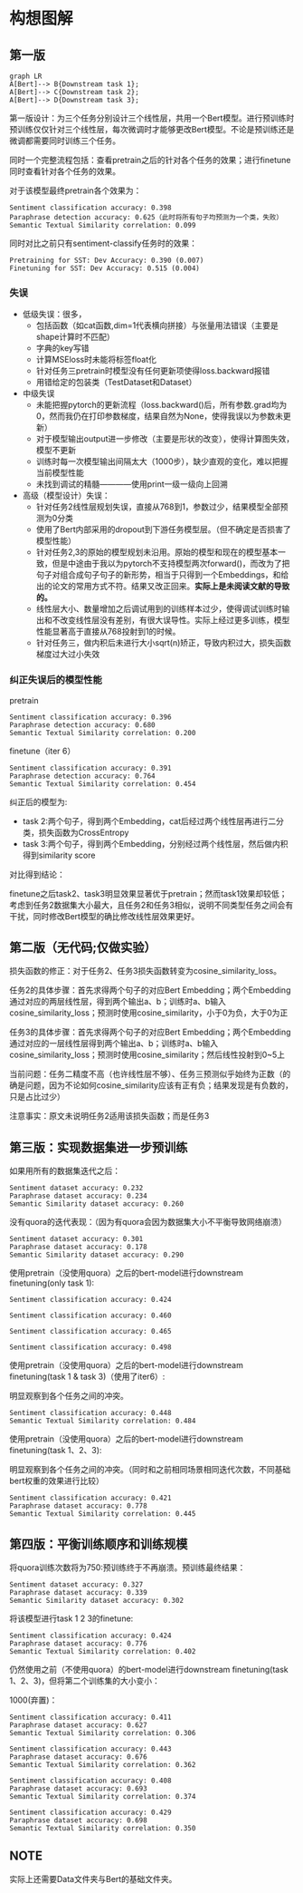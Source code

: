# 构想图解

## 第一版

```mermaid
graph LR
A[Bert]--> B{Downstream task 1};
A[Bert]--> C{Downstream task 2};
A[Bert]--> D{Downstream task 3};
```

第一版设计：为三个任务分别设计三个线性层，共用一个Bert模型。进行预训练时预训练仅仅针对三个线性层，每次微调时才能够更改Bert模型。不论是预训练还是微调都需要同时训练三个任务。

同时一个完整流程包括：查看pretrain之后的针对各个任务的效果；进行finetune同时查看针对各个任务的效果。

对于该模型最终pretrain各个效果为：

```
Sentiment classification accuracy: 0.398
Paraphrase detection accuracy: 0.625（此时将所有句子均预测为一个类，失败）
Semantic Textual Similarity correlation: 0.099
```

同时对比之前只有sentiment-classify任务时的效果：

```
Pretraining for SST: Dev Accuracy: 0.390 (0.007)
Finetuning for SST: Dev Accuracy: 0.515 (0.004)
```

### 失误

+ 低级失误：很多，
  + 包括函数（如cat函数,dim=1代表横向拼接）与张量用法错误（主要是shape计算时不匹配）
  + 字典的key写错
  + 计算MSEloss时未能将标签float化
  + 针对任务三pretrain时模型没有任何更新项使得loss.backward报错
  + 用错给定的包装类（TestDataset和Dataset）
+ 中级失误
  + 未能把握pytorch的更新流程（loss.backward()后，所有参数.grad均为0，然而我仍在打印参数梯度，结果自然为None，使得我误以为参数未更新）
  + 对于模型输出output进一步修改（主要是形状的改变），使得计算图失效，模型不更新
  + 训练时每一次模型输出间隔太大（1000步），缺少直观的变化，难以把握当前模型性能
  + 未找到调试的精髓————使用print一级一级向上回溯
+ 高级（模型设计）失误：
  + 针对任务2线性层规划失误，直接从768到1，参数过少，结果模型全部预测为0分类
  + 使用了Bert内部采用的dropout到下游任务模型层。（但不确定是否损害了模型性能）
  + 针对任务2,3的原始的模型规划未沿用。原始的模型和现在的模型基本一致，但是中途由于我以为pytorch不支持模型两次forward()，而改为了把句子对组合成<cls>句子<sep>句子<cls>的新形势，相当于只得到一个Embeddings，和给出的论文的常用方式不符。结果又改正回来。**实际上是未阅读文献的导致的。**
  + 线性层大小、数量增加之后调试用到的训练样本过少，使得调试训练时输出和不改变线性层没有差别，有很大误导性。实际上经过更多训练，模型性能显著高于直接从768投射到1的时候。
  + 针对任务三，做内积后未进行大小sqrt(n)矫正，导致内积过大，损失函数梯度过大过小失效



### 纠正失误后的模型性能

pretrain

```
Sentiment classification accuracy: 0.396
Paraphrase detection accuracy: 0.680
Semantic Textual Similarity correlation: 0.200
```

finetune（iter 6）

```
Sentiment classification accuracy: 0.391
Paraphrase detection accuracy: 0.764
Semantic Textual Similarity correlation: 0.454
```

纠正后的模型为:

+ task 2:两个句子，得到两个Embedding，cat后经过两个线性层再进行二分类，损失函数为CrossEntropy
+ task 3:两个句子，得到两个Embedding，分别经过两个线性层，然后做内积得到similarity score

对比得到结论：

finetune之后task2、task3明显效果显著优于pretrain；然而task1效果却较低；考虑到任务2数据集大小最大，且任务2和任务3相似，说明不同类型任务之间会有干扰，同时修改Bert模型的确比修改线性层效果更好。

## 第二版（无代码;仅做实验）

损失函数的修正：对于任务2、任务3损失函数转变为cosine_similarity_loss。

任务2的具体步骤：首先求得两个句子的对应Bert Embedding；两个Embedding通过对应的两层线性层，得到两个输出a、b；训练时a、b输入cosine_similarity_loss；预测时使用cosine_similarity，小于0为负，大于0为正

任务3的具体步骤：首先求得两个句子的对应Bert Embedding；两个Embedding通过对应的一层线性层得到两个输出a、b；训练时a、b输入cosine_similarity_loss；预测时使用cosine_similarity；然后线性投射到0~5上

当前问题：任务二精度不高（也许线性层不够）、任务三预测似乎始终为正数（的确是问题，因为不论如何cosine_similarity应该有正有负；结果发现是有负数的，只是占比过少）

注意事实：原文未说明任务2适用该损失函数；而是任务3

## 第三版：实现数据集进一步预训练

如果用所有的数据集迭代之后：

```
Sentiment dataset accuracy: 0.232
Paraphrase dataset accuracy: 0.234
Semantic Similarity dataset accuracy: 0.260
```

没有quora的迭代表现：（因为有quora会因为数据集大小不平衡导致网络崩溃）

```
Sentiment dataset accuracy: 0.301
Paraphrase dataset accuracy: 0.178
Semantic Similarity dataset accuracy: 0.290
```



使用pretrain（没使用quora）之后的bert-model进行downstream finetuning(only task 1):

```
Sentiment classification accuracy: 0.424

Sentiment classification accuracy: 0.460

Sentiment classification accuracy: 0.465

Sentiment classification accuracy: 0.498
```

使用pretrain（没使用quora）之后的bert-model进行downstream finetuning(task 1 & task 3)（使用了iter6）:

明显观察到各个任务之间的冲突。

```
Sentiment classification accuracy: 0.448
Semantic Textual Similarity correlation: 0.484
```

使用pretrain（没使用quora）之后的bert-model进行downstream finetuning(task 1、2、3):

明显观察到各个任务之间的冲突。（同时和之前相同场景相同迭代次数，不同基础bert权重的效果进行比较）

```
Sentiment classification accuracy: 0.421
Paraphrase dataset accuracy: 0.778
Semantic Textual Similarity correlation: 0.445
```

## 第四版：平衡训练顺序和训练规模

将quora训练次数将为750:预训练终于不再崩溃。预训练最终结果：
```
Sentiment dataset accuracy: 0.327
Paraphrase dataset accuracy: 0.339
Semantic Similarity dataset accuracy: 0.302
```

将该模型进行task 1 2 3的finetune:

```
Sentiment classification accuracy: 0.424
Paraphrase dataset accuracy: 0.776
Semantic Textual Similarity correlation: 0.402
```

仍然使用之前（不使用quora）的bert-model进行downstream finetuning(task 1、2、3)，但将第二个训练集的大小变小：

1000(弃置)：

```
Sentiment classification accuracy: 0.411
Paraphrase dataset accuracy: 0.627
Semantic Textual Similarity correlation: 0.306

Sentiment classification accuracy: 0.443
Paraphrase dataset accuracy: 0.676
Semantic Textual Similarity correlation: 0.362

Sentiment classification accuracy: 0.408
Paraphrase dataset accuracy: 0.693
Semantic Textual Similarity correlation: 0.374

Sentiment classification accuracy: 0.429
Paraphrase dataset accuracy: 0.698
Semantic Textual Similarity correlation: 0.350
```


## NOTE

实际上还需要Data文件夹与Bert的基础文件夹。

